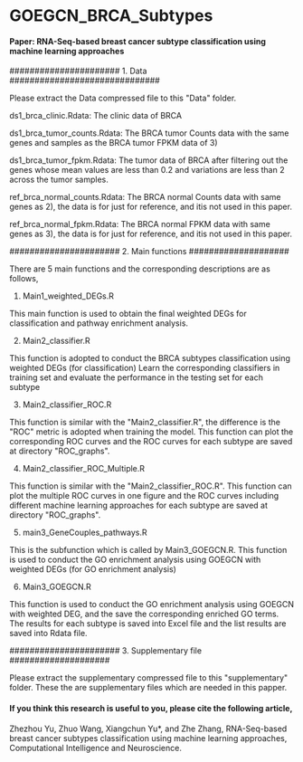 # GOEGCN_BRCA_Subtypes
#### Paper: RNA-Seq-based breast cancer subtype classification using machine learning approaches

###################### 1. Data ############################## 

Please extract the Data compressed file to this "Data" folder.

ds1_brca_clinic.Rdata: The clinic data of BRCA

ds1_brca_tumor_counts.Rdata: The BRCA tumor Counts data with the same genes and samples as the BRCA tumor FPKM data of 3)

ds1_brca_tumor_fpkm.Rdata: The tumor data of BRCA after filtering out the genes whose mean values are less than 0.2 and variations are less than 2 across the tumor samples.

ref_brca_normal_counts.Rdata: The BRCA normal Counts data with same genes as 2), the data is for just for reference, and itis not used in this paper.

ref_brca_normal_fpkm.Rdata: The BRCA normal FPKM data with same genes as 3), the data is for just for reference, and itis not used in this paper.

###################### 2. Main functions #################### 

There are 5 main functions and the corresponding descriptions are as follows,

1. Main1_weighted_DEGs.R 

This main function is used to obtain the final weighted DEGs for classification and pathway enrichment analysis.

2. Main2_classifier.R 

This function is adopted to conduct the BRCA subtypes classification using weighted DEGs (for classification) Learn the corresponding classifiers in training set and evaluate the performance in the testing set for each subtype

3. Main2_classifier_ROC.R 

This function is similar with the "Main2_classifier.R", the difference is the "ROC" metric is adopted when training the model. This function can plot the corresponding ROC curves and the ROC curves for each subtype are saved at directory "ROC_graphs".

4. Main2_classifier_ROC_Multiple.R

This function is similar with the "Main2_classifier_ROC.R". This function can plot the multiple ROC curves in one figure and the ROC curves including different machine learning approaches for each subtype are saved at directory "ROC_graphs".


5. main3_GeneCouples_pathways.R 

This is the subfunction which is called by  Main3_GOEGCN.R. This function is used to conduct the GO enrichment analysis using GOEGCN with weighted DEGs (for GO enrichment analysis)


6. Main3_GOEGCN.R 

This function is used to conduct the GO enrichment analysis using GOEGCN with weighted DEG, and the save the corresponding enriched GO terms. The results for each subtype is saved into Excel file and the list results are saved into Rdata file.

###################### 3. Supplementary file #################### 

Please extract the supplementary compressed file to this "supplementary" folder. These the are supplementary files which are needed in this papper.

#### If you think this research is useful to you, please cite the following article,

Zhezhou Yu, Zhuo Wang, Xiangchun Yu*, and Zhe Zhang, RNA-Seq-based breast cancer subtypes classification using machine learning 
approaches, Computational Intelligence and Neuroscience.








